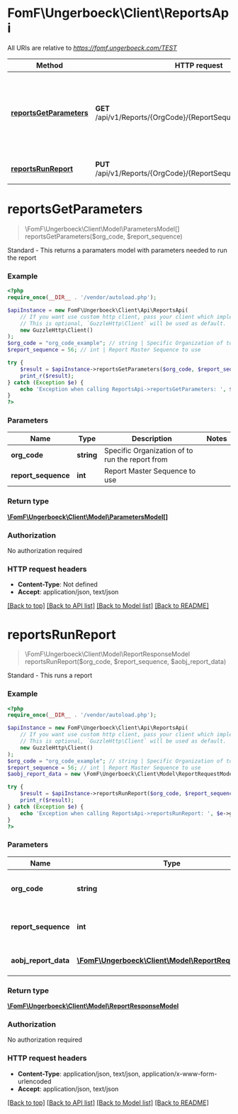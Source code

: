 # FomF\Ungerboeck\Client\ReportsApi

All URIs are relative to *https://fomf.ungerboeck.com/TEST*

Method | HTTP request | Description
------------- | ------------- | -------------
[**reportsGetParameters**](ReportsApi.md#reportsGetParameters) | **GET** /api/v1/Reports/{OrgCode}/{ReportSequence}/GetParameters | Standard - This returns a paramaters model with parameters needed to run the report
[**reportsRunReport**](ReportsApi.md#reportsRunReport) | **PUT** /api/v1/Reports/{OrgCode}/{ReportSequence}/RunReport | Standard - This runs a report


# **reportsGetParameters**
> \FomF\Ungerboeck\Client\Model\ParametersModel[] reportsGetParameters($org_code, $report_sequence)

Standard - This returns a paramaters model with parameters needed to run the report

### Example
```php
<?php
require_once(__DIR__ . '/vendor/autoload.php');

$apiInstance = new FomF\Ungerboeck\Client\Api\ReportsApi(
    // If you want use custom http client, pass your client which implements `GuzzleHttp\ClientInterface`.
    // This is optional, `GuzzleHttp\Client` will be used as default.
    new GuzzleHttp\Client()
);
$org_code = "org_code_example"; // string | Specific Organization of to run the report from
$report_sequence = 56; // int | Report Master Sequence to use

try {
    $result = $apiInstance->reportsGetParameters($org_code, $report_sequence);
    print_r($result);
} catch (Exception $e) {
    echo 'Exception when calling ReportsApi->reportsGetParameters: ', $e->getMessage(), PHP_EOL;
}
?>
```

### Parameters

Name | Type | Description  | Notes
------------- | ------------- | ------------- | -------------
 **org_code** | **string**| Specific Organization of to run the report from |
 **report_sequence** | **int**| Report Master Sequence to use |

### Return type

[**\FomF\Ungerboeck\Client\Model\ParametersModel[]**](../Model/ParametersModel.md)

### Authorization

No authorization required

### HTTP request headers

 - **Content-Type**: Not defined
 - **Accept**: application/json, text/json

[[Back to top]](#) [[Back to API list]](../../README.md#documentation-for-api-endpoints) [[Back to Model list]](../../README.md#documentation-for-models) [[Back to README]](../../README.md)

# **reportsRunReport**
> \FomF\Ungerboeck\Client\Model\ReportResponseModel reportsRunReport($org_code, $report_sequence, $aobj_report_data)

Standard - This runs a report

### Example
```php
<?php
require_once(__DIR__ . '/vendor/autoload.php');

$apiInstance = new FomF\Ungerboeck\Client\Api\ReportsApi(
    // If you want use custom http client, pass your client which implements `GuzzleHttp\ClientInterface`.
    // This is optional, `GuzzleHttp\Client` will be used as default.
    new GuzzleHttp\Client()
);
$org_code = "org_code_example"; // string | Specific Organization of to run the report from
$report_sequence = 56; // int | Report Master Sequence to use
$aobj_report_data = new \FomF\Ungerboeck\Client\Model\ReportRequestModel(); // \FomF\Ungerboeck\Client\Model\ReportRequestModel | Report data to run the report with

try {
    $result = $apiInstance->reportsRunReport($org_code, $report_sequence, $aobj_report_data);
    print_r($result);
} catch (Exception $e) {
    echo 'Exception when calling ReportsApi->reportsRunReport: ', $e->getMessage(), PHP_EOL;
}
?>
```

### Parameters

Name | Type | Description  | Notes
------------- | ------------- | ------------- | -------------
 **org_code** | **string**| Specific Organization of to run the report from |
 **report_sequence** | **int**| Report Master Sequence to use |
 **aobj_report_data** | [**\FomF\Ungerboeck\Client\Model\ReportRequestModel**](../Model/ReportRequestModel.md)| Report data to run the report with |

### Return type

[**\FomF\Ungerboeck\Client\Model\ReportResponseModel**](../Model/ReportResponseModel.md)

### Authorization

No authorization required

### HTTP request headers

 - **Content-Type**: application/json, text/json, application/x-www-form-urlencoded
 - **Accept**: application/json, text/json

[[Back to top]](#) [[Back to API list]](../../README.md#documentation-for-api-endpoints) [[Back to Model list]](../../README.md#documentation-for-models) [[Back to README]](../../README.md)

